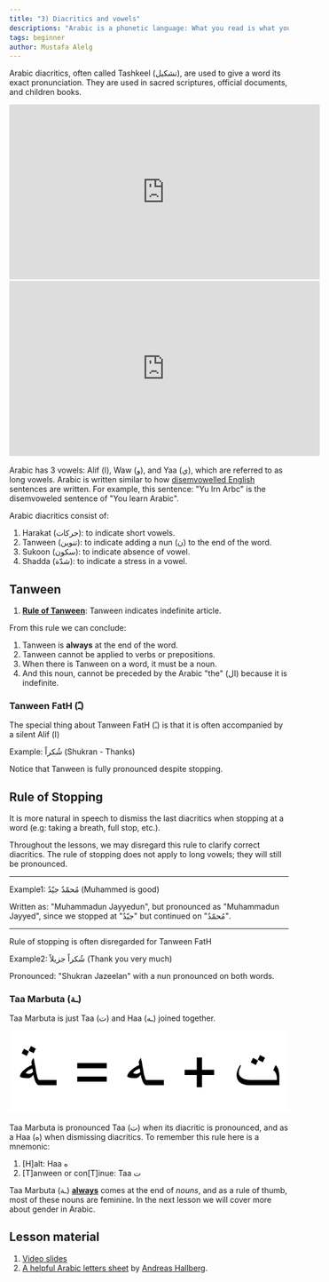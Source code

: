 ```yaml
---
title: "3) Diacritics and vowels"
descriptions: "Arabic is a phonetic language: What you read is what you pronounce."
tags: beginner
author: Mustafa Alelg
---
```


Arabic diacritics, often called Tashkeel (تشكيل), are used to give a word its exact pronunciation. They are used in sacred scriptures, official documents, and children books.

<iframe width="560" height="315" src="https://www.youtube.com/embed/7LKbEMA1DEQ" title="YouTube video player" frameborder="0" allow="accelerometer; autoplay; clipboard-write; encrypted-media; gyroscope; picture-in-picture" allowfullscreen></iframe>

<iframe width="560" height="315" src="https://www.youtube.com/embed/lS7y3zCRHb4" title="YouTube video player" frameborder="0" allow="accelerometer; autoplay; clipboard-write; encrypted-media; gyroscope; picture-in-picture" allowfullscreen></iframe>

Arabic has 3 vowels: Alif (ا), Waw (و), and Yaa (ي), which are referred to as long vowels. Arabic is written similar to how [disemvowelled English](https://en.wikipedia.org/wiki/Disemvoweling) sentences are written. For example, this sentence: "Yu lrn Arbc" is the disemvoweled sentence of "You learn Arabic".

Arabic diacritics consist of:

1. Harakat (حركات): to indicate short vowels.
2. Tanween (تنوين): to indicate adding a nun (ن) to the end of the word.
3. Sukoon (سكون): to indicate absence of vowel.
4. Shadda (شدّة): to indicate a stress in a vowel.

## Tanween

1. **<u>Rule of Tanween</u>**: Tanween indicates indefinite article.

From this rule we can conclude:

1. Tanween is **always** at the end of the word.
2. Tanween cannot be applied to verbs or prepositions.
3. When there is Tanween on a word, it must be a noun.
4. And this noun, cannot be preceded by the Arabic "the" (ال) because it is indefinite.

### Tanween FatH (ـً)

The special thing about Tanween FatH (ـً) is that it is often accompanied by a silent Alif (ا)

Example: شُكراً (Shukran - Thanks)

Notice that Tanween is fully pronounced despite stopping.

## Rule of Stopping

It is more natural in speech to dismiss the last diacritics when stopping at a word (e.g: taking a breath, full stop, etc.).

Throughout the lessons, we may disregard this rule to clarify correct diacritics. The rule of stopping does not apply to long vowels; they will still be pronounced.

---

Example1: مُحمّدٌ جيّدٌ (Muhammed is good)

Written as: "Muhammadun Jayyedun", but pronounced as "Muhammadun Jayyed", since we stopped at "جيّدٌ" but continued on "مُحمّدٌ". 

---

Rule of stopping is often disregarded for Tanween FatH

Example2: شُكراً جزيلاً (Thank you very much)

Pronounced: "Shukran Jazeelan" with a nun pronounced on both words.

### Taa Marbuta (ـة)

Taa Marbuta is just Taa (ت) and Haa (ـه) joined together.

![Taa Marbuta is Taa and Haa](/taa-marbuta.png) 

Taa Marbuta is pronounced Taa (ت) when its diacritic is pronounced, and as a Haa (ه) when dismissing diacritics. To remember this rule here is a mnemonic:

1. [H]alt: Haa ه
2. [T]anween or con[T]inue: Taa ت

Taa Marbuta (ـة) <u>**always**</u> comes at the end of *nouns*, and as a rule of thumb, most of these nouns are feminine. In the next lesson we will cover more about gender in Arabic.

## Lesson material

1. [Video slides](/3-diacritics.pdf)
2. [A helpful Arabic letters sheet](https://andreasmhallberg.github.io/documents/arabic-letters-and-vowel-markers.tex.pdf) by [Andreas Hallberg](https://andreasmhallberg.github.io).